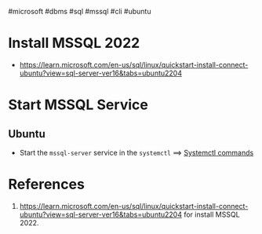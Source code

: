 #microsoft #dbms #sql #mssql  #cli #ubuntu 

# Install MSSQL 2022
- https://learn.microsoft.com/en-us/sql/linux/quickstart-install-connect-ubuntu?view=sql-server-ver16&tabs=ubuntu2204

# Start MSSQL Service
## Ubuntu
- Start the `mssql-server` service in the `systemctl` $\implies$ [Systemctl commands](Systemctl%20commands.md) 

# References
1. https://learn.microsoft.com/en-us/sql/linux/quickstart-install-connect-ubuntu?view=sql-server-ver16&tabs=ubuntu2204 for install MSSQL 2022.